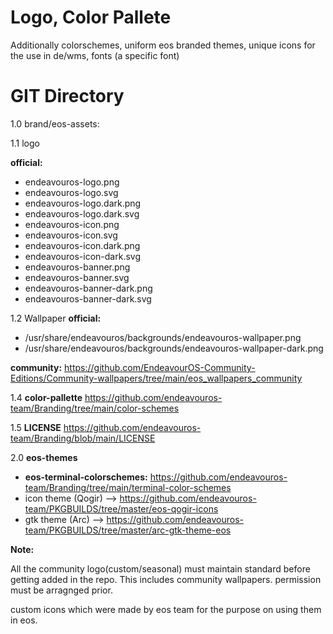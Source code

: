 # Logo, Color Pallete

Additionally colorschemes, uniform eos branded themes, unique icons for the use in de/wms, fonts (a specific font)

# GIT Directory

1.0	brand/eos-assets:	

1.1		logo
   
**official:**
- endeavouros-logo.png
- endeavouros-logo.svg
- endeavouros-logo.dark.png
- endeavouros-logo.dark.svg
- endeavouros-icon.png
- endeavouros-icon.svg
- endeavouros-icon.dark.png
- endeavouros-icon-dark.svg
- endeavouros-banner.png
- endeavouros-banner.svg
- endeavouros-banner-dark.png
- endeavouros-banner-dark.svg

1.2		Wallpaper
 **official:**
* /usr/share/endeavouros/backgrounds/endeavouros-wallpaper.png
* /usr/share/endeavouros/backgrounds/endeavouros-wallpaper-dark.png
     
**community:**
https://github.com/EndeavourOS-Community-Editions/Community-wallpapers/tree/main/eos_wallpapers_community
		    
1.4  **color-pallette**
https://github.com/endeavouros-team/Branding/tree/main/color-schemes
    
1.5 **LICENSE**
https://github.com/endeavouros-team/Branding/blob/main/LICENSE

2.0 **eos-themes**

* **eos-terminal-colorschemes:**
https://github.com/endeavouros-team/Branding/tree/main/terminal-color-schemes
* icon theme (Qogir) --> https://github.com/endeavouros-team/PKGBUILDS/tree/master/eos-qogir-icons
* gtk theme (Arc) --> https://github.com/endeavouros-team/PKGBUILDS/tree/master/arc-gtk-theme-eos


**Note:**

All the community logo(custom/seasonal) must maintain standard before getting added in the repo. This includes community wallpapers. permission must be arragnged prior.

custom icons which were made by eos team for the purpose on using them in eos.







